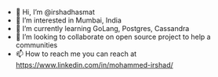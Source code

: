 - 👋 Hi, I’m @irshadhasmat
- 👀 I’m interested in Mumbai, India
- 🌱 I’m currently learning GoLang, Postgres, Cassandra
- 💞️ I’m looking to collaborate on open source project to help a communities
- 📫 How to reach me you can reach at https://www.linkedin.com/in/mohammed-irshad/

<!---
irshadhasmat/irshadhasmat is a ✨ special ✨ repository because its `README.md` (this file) appears on your GitHub profile.
You can click the Preview link to take a look at your changes.
--->
